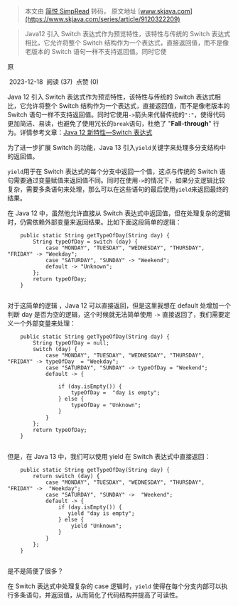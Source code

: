 > 本文由 [简悦 SimpRead](http://ksria.com/simpread/) 转码， 原文地址 [www.skjava.com](https://www.skjava.com/series/article/9120322209)

> Java12 引入 Switch 表达式作为预览特性，该特性与传统的 Switch 表达式相比，它允许将整个 Switch 结构作为一个表达式，直接返回值，而不是像老版本的 Switch 语句一样不支持返回值。同时它使

原

 2023-12-18  阅读 (37)  点赞 (0)

Java 12 引入 Switch 表达式作为预览特性，该特性与传统的 Switch 表达式相比，它允许将整个 Switch 结构作为一个表达式，直接返回值，而不是像老版本的 Switch 语句一样不支持返回值。同时它使用`->`箭头来代替传统的`":"`，使得代码更加简洁、易读，也避免了使用冗长的`break`语句，杜绝了 "**Fall-through**" 行为。详情参考文章：[Java 12 新特性—Switch 表达式](https://www.skjava.com/series/article/5782529848)

为了进一步扩展 Switch 的功能，Java 13 引入`yield`关键字来处理多分支结构中的返回值。

`yield`用于在 Switch 表达式的每个分支中返回一个值，这点与传统的 Switch 语句需要通过变量赋值来返回值不同。同时在使用`->`的情况下，如果分支逻辑比较复杂，需要多条语句来处理，那么可以在这些语句的最后使用`yield`来返回最终的结果。

在 Java 12 中，虽然他允许直接从 Switch 表达式中返回值，但在处理复杂的逻辑时，仍需依赖外部变量来返回结果。比如下面这段简单的逻辑：

```
    public static String getTypeOfDay(String day) {
        String typeOfDay = switch (day) {
            case "MONDAY", "TUESDAY", "WEDNESDAY", "THURSDAY", "FRIDAY" -> "Weekday";
            case "SATURDAY", "SUNDAY" -> "Weekend";
            default -> "Unknown";
        };
        return typeOfDay;
    }


```

对于这简单的逻辑 ，Java 12 可以直接返回，但是这里我想在 default 处增加一个判断 day 是否为空的逻辑，这个时候就无法简单使用 `->` 直接返回了，我们需要定义一个外部变量来处理：

```
    public static String getTypeOfDay(String day) {
        String typeOfDay = null;
        switch (day) {
            case "MONDAY", "TUESDAY", "WEDNESDAY", "THURSDAY", "FRIDAY" -> typeOfDay  = "Weekday";
            case "SATURDAY", "SUNDAY" -> typeOfDay = "Weekend";
            default -> {
                
                if (day.isEmpty()) {
                    typeOfDay =  "day is empty";
                } else {
                    typeOfDay = "Unknown";
                }
            }
        };
        return typeOfDay;
    }


```

但是，在 Java 13 中，我们可以使用 yield 在 Switch 表达式中直接返回：

```
    public static String getTypeOfDay(String day) {
        return switch (day) {
            case "MONDAY", "TUESDAY", "WEDNESDAY", "THURSDAY", "FRIDAY" ->  "Weekday";
            case "SATURDAY", "SUNDAY" ->  "Weekend";
            default -> {
                if (day.isEmpty()) {
                   yield "day is empty";
                } else {
                    yield "Unknown";
                }
            }
        };
    }


```

是不是简便了很多？

在 Switch 表达式中处理复杂的 case 逻辑时，`yield` 使得在每个分支内部可以执行多条语句，并返回值，从而简化了代码结构并提高了可读性。